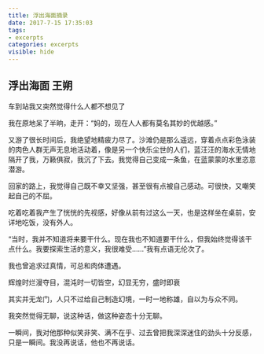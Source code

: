 ```yaml
---
title: 浮出海面摘录
date: 2017-7-15 17:35:03
tags: 
- excerpts
categories: excerpts
visible: hide
---
```

## 浮出海面    王朔   
 
 车到站我又突然觉得什么人都不想见了

 我在原地呆了半晌，走开：“妈的，现在人人都有莫名其妙的优越感。”

 又游了很长时间后，我绝望地精疲力尽了。沙滩仍是那么遥远，穿着点点彩色泳装的肉色人群无声无息地活动着，像是另一个快乐尘世的人们，蓝汪汪的海水无情地隔开了我，万籁俱寂，我沉了下去。我觉得自己变成一条鱼，在蓝蒙蒙的水里恣意潜游。

 回家的路上，我觉得自己既不幸又坚强，甚至很有点被自己感动。可很快，又嘲笑起自己的不屈。

 吃着吃着我产生了恍恍的先视感，好像从前有过这么一天，也是这样坐在桌前，安详地吃饭，没有外人。

 “当时，我并不知道将来要干什么。现在我也不知道要干什么，但我始终觉得该干点什么。我要探索生活的意义，我很难受……”我有点语无伦次了。

 我也曾追求过真情，可总和肉体遭遇。

 辉煌时烂漫夺目，混沌时一切皆空，幻显无穷，盛时即衰

 其实并无龙门，人只不过给自己制造幻境，一时一地称雄，自以为与众不同。

 我突然觉得无聊，说这种话，做这种姿态十分无聊。

 一瞬间，我对他那种似笑非笑、满不在乎、过去曾把我深深迷住的劲头十分反感，只是一瞬间。我没再说话，他也不再说话。
